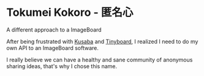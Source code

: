 # Tokumei Kokoro - 匿名心

A different approach to a ImageBoard

After being frustrated with [Kusaba](http://kusabax.cultnet.net) and [Tinyboard](https://github.com/savetheinternet/Tinyboard), I realized I need to do my own API to an ImageBoard software.

I really believe we can have a healthy and sane community of anonymous sharing ideas, that's why I chose this name.
